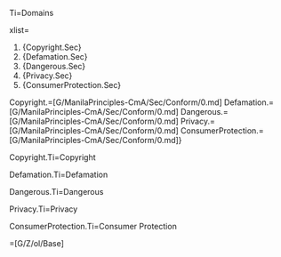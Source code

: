 Ti=Domains

xlist=<ol><li>{Copyright.Sec}<li>{Defamation.Sec}<li>{Dangerous.Sec}<li>{Privacy.Sec}<li>{ConsumerProtection.Sec}</ol>


Copyright.=[G/ManilaPrinciples-CmA/Sec/Conform/0.md]
Defamation.=[G/ManilaPrinciples-CmA/Sec/Conform/0.md]
Dangerous.=[G/ManilaPrinciples-CmA/Sec/Conform/0.md]
Privacy.=[G/ManilaPrinciples-CmA/Sec/Conform/0.md]
ConsumerProtection.=[G/ManilaPrinciples-CmA/Sec/Conform/0.md]}

Copyright.Ti=Copyright

Defamation.Ti=Defamation

Dangerous.Ti=Dangerous

Privacy.Ti=Privacy

ConsumerProtection.Ti=Consumer Protection

=[G/Z/ol/Base]